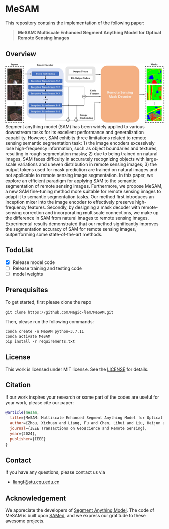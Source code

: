 # MeSAM
This repository contains the implementation of the following paper:
> **MeSAM: Multiscale Enhanced Segment Anything Model for Optical Remote Sensing Images**

## Overview
<img src="figures/overview.jpg" alt="overview" style="zoom:50%;" />
Segment anything model (SAM) has been widely applied to various downstream tasks for its excellent performance and generalization capability. However, SAM exhibits three limitations related to remote sensing semantic segmentation task: 1) the image encoders excessively lose high-frequency information, such as object boundaries and textures, resulting in rough segmentation masks; 2) due to being trained on natural images, SAM faces difficulty in accurately recognizing objects with large-scale variations and uneven distribution in remote sensing images; 3) the output tokens used for mask prediction are trained on natural images and not applicable to remote sensing image segmentation. In this paper, we explore an efficient paradigm for applying SAM to the semantic segmentation of remote sensing images. Furthermore, we propose MeSAM, a new SAM fine-tuning method more suitable for remote sensing images to adapt it to semantic segmentation tasks. Our method first introduces an inception mixer into the image encoder to effectively preserve high-frequency features. Secondly, by designing a mask decoder with remote-sensing correction and incorporating multiscale connections, we make up the difference in SAM from natural images to remote sensing images. Experimental results demonstrated that our method significantly improves the segmentation accuracy of SAM for remote sensing images, outperforming some state-of-the-art methods.

## TodoList

- [x] Release model code
- [ ] Release training and testing code
- [ ] model weights

## Prerequisites

To get started, first please clone the repo
```
git clone https://github.com/Magic-lem/MeSAM.git
```
Then, please run the following commands:
```
conda create -n MeSAM python=3.7.11
conda activate MeSAM
pip install -r requirements.txt
```


## License
This work is licensed under MIT license. See the [LICENSE](LICENSE) for details.

## Citation
If our work inspires your research or some part of the codes are useful for your work, please cite our paper:
```bibtex
@article{mesam,
  title={MeSAM: Multiscale Enhanced Segment Anything Model for Optical Remote Sensing Images},
  author={Zhou, Xichuan and Liang, Fu and Chen, Lihui and Liu, Haijun and Song, Qianqian and Vivone, Gemine and Chanussot, Jocelyn},
  journal={IEEE Transactions on Geoscience and Remote Sensing},
  year={2024},
  publisher={IEEE}
}
```

## Contact
If you have any questions, please contact us via 
- liangf@stu.cqu.edu.cn

## Acknowledgement
We appreciate the developers of [Segment Anything Model](https://github.com/facebookresearch/segment-anything). The code of MeSAM is built upon [SAMed](https://github.com/hitachinsk/SAMed), and we express our gratitude to these awesome projects.
